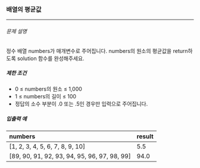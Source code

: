 ### 배열의 평균값
***

###### 문제 설명

정수 배열 numbers가 매개변수로 주어집니다. numbers의 원소의 평균값을 return하도록 solution 함수를 완성해주세요.
##### 제한 조건
- 0 ≤ numbers의 원소 ≤ 1,000
- 1 ≤ numbers의 길이 ≤ 100
- 정답의 소수 부분이 .0 또는 .5인 경우만 입력으로 주어집니다.
##### 입출력 예

|numbers   |result |
| :--- | :--- |
| [1, 2, 3, 4, 5, 6, 7, 8, 9, 10]	|5.5|
|[89, 90, 91, 92, 93, 94, 95, 96, 97, 98, 99]	|94.0|
